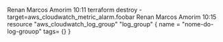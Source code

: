 Renan Marcos Amorim
10:11
terraform destroy - target=aws_cloudwatch_metric_alarm.foobar
Renan Marcos Amorim
10:15
resource "aws_cloudwatch_log_group" "log_group" {
  name = "nome-do-log-grouop"
tags= {}
}